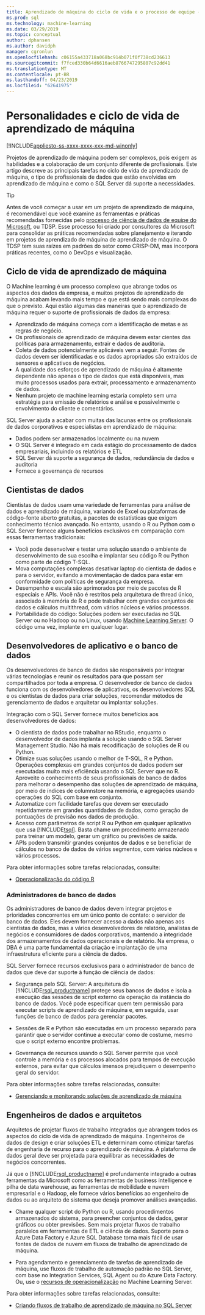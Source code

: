 ```yaml
---
title: Aprendizado de máquina do ciclo de vida e o processo de equipe - serviços de aprendizado de máquina do SQL Server
ms.prod: sql
ms.technology: machine-learning
ms.date: 03/29/2019
ms.topic: conceptual
author: dphansen
ms.author: davidph
manager: cgronlun
ms.openlocfilehash: c06155a433718a068bc914b071f0f738cd236613
ms.sourcegitcommit: f7fced330b64d6616aeb8766747295807c92dd41
ms.translationtype: MT
ms.contentlocale: pt-BR
ms.lasthandoff: 04/23/2019
ms.locfileid: "62641975"
---
```

# <a name="machine-learning-lifecycle-and-personas"></a>Personalidades e ciclo de vida de aprendizado de máquina
[!INCLUDE[appliesto-ss-xxxx-xxxx-xxx-md-winonly](../../includes/appliesto-ss-xxxx-xxxx-xxx-md-winonly.md)]

Projetos de aprendizado de máquina podem ser complexos, pois exigem as habilidades e a colaboração de um conjunto diferente de profissionais. Este artigo descreve as principais tarefas no ciclo de vida de aprendizado de máquina, o tipo de profissionais de dados que estão envolvidas em aprendizado de máquina e como o SQL Server dá suporte a necessidades.

> [!TIP]
> 
> Antes de você começar a usar em um projeto de aprendizado de máquina, é recomendável que você examine as ferramentas e práticas recomendadas fornecidas pelo [processo de ciência de dados de equipe do Microsoft](https://docs.microsoft.com/azure/machine-learning/team-data-science-process/overview), ou TDSP. Esse processo foi criado por consultores da Microsoft para consolidar as práticas recomendadas sobre planejamento e iterando em projetos de aprendizado de máquina de aprendizado de máquina. O TDSP tem suas raízes em padrões do setor como CRISP-DM, mas incorpora práticas recentes, como o DevOps e visualização.

## <a name="machine-learning-life-cycle"></a>Ciclo de vida de aprendizado de máquina

O Machine learning é um processo complexo que abrange todos os aspectos dos dados da empresa, e muitos projetos de aprendizado de máquina acabam levando mais tempo e que está sendo mais complexas do que o previsto. Aqui estão algumas das maneiras que o aprendizado de máquina requer o suporte de profissionais de dados da empresa:

+ Aprendizado de máquina começa com a identificação de metas e as regras de negócio.
+ Os profissionais de aprendizado de máquina devem estar cientes das políticas para armazenamento, extrair e dados de auditoria.
+ Coleta de dados potencialmente aplicáveis vem a seguir.  Fontes de dados devem ser identificadas e os dados apropriados são extraídos de sensores e aplicativos de negócios. 
+ A qualidade dos esforços de aprendizado de máquina é altamente dependente não apenas o tipo de dados que está disponíveis, mas muito processos usados para extrair, processamento e armazenamento de dados. 
+ Nenhum projeto de machine learning estaria completo sem uma estratégia para emissão de relatórios e análise e possivelmente o envolvimento do cliente e comentários.

SQL Server ajuda a acabar com muitas das lacunas entre os profissionais de dados corporativos e especialistas em aprendizado de máquina:

+ Dados podem ser armazenados localmente ou na nuvem
+ O SQL Server é integrado em cada estágio do processamento de dados empresariais, incluindo os relatórios e ETL
+ SQL Server dá suporte a segurança de dados, redundância de dados e auditoria
+ Fornece a governança de recursos

## <a name="data-scientists"></a>Cientistas de dados

Cientistas de dados usam uma variedade de ferramentas para análise de dados e aprendizado de máquina, variando de Excel ou plataformas de código-fonte aberto gratuitas, a pacotes de estatísticas que exigem conhecimento técnico avançado. No entanto, usando o R ou Python com o SQL Server fornece alguns benefícios exclusivos em comparação com essas ferramentas tradicionais:

+ Você pode desenvolver e testar uma solução usando o ambiente de desenvolvimento de sua escolha e implantar seu código R ou Python como parte de código T-SQL.
+ Mova computações complexas desativar laptop do cientista de dados e para o servidor, evitando a movimentação de dados para estar em conformidade com políticas de segurança da empresa.
+ Desempenho e escala são aprimorados por meio de pacotes de R especiais e APIs. Você não é restritos pela arquitetura de thread único, associado à memória de R e pode trabalhar com grandes conjuntos de dados e cálculos multithread, com vários núcleos e vários processos.
+ Portabilidade do código: Soluções podem ser executadas no SQL Server ou no Hadoop ou no Linux, usando [Machine Learning Server](https://docs.microsoft.com/machine-learning-server/what-is-machine-learning-server). O código uma vez, implante em qualquer lugar.

## <a name="application-and-database-developers"></a>Desenvolvedores de aplicativo e o banco de dados

Os desenvolvedores de banco de dados são responsáveis por integrar várias tecnologias e reunir os resultados para que possam ser compartilhados por toda a empresa. O desenvolvedor de banco de dados funciona com os desenvolvedores de aplicativos, os desenvolvedores SQL e os cientistas de dados para criar soluções, recomendar métodos de gerenciamento de dados e arquitetar ou implantar soluções.

Integração com o SQL Server fornece muitos benefícios aos desenvolvedores de dados:

+ O cientista de dados pode trabalhar no RStudio, enquanto o desenvolvedor de dados implanta a solução usando o SQL Server Management Studio. Não há mais recodificação de soluções de R ou Python.
+ Otimize suas soluções usando o melhor de T-SQL, R e Python. Operações complexas em grandes conjuntos de dados podem ser executadas muito mais eficiência usando o SQL Server que no R. Aproveite o conhecimento de seus profissionais de banco de dados para melhorar o desempenho das soluções de aprendizado de máquina, por meio de índices de columnstore na memória, e agregações usando operações do SQL com base em conjunto. 
+ Automatize com facilidade tarefas que devem ser executado repetidamente em grandes quantidades de dados, como geração de pontuações de previsão nos dados de produção. 
+ Acesso com parâmetros de script R ou Python em qualquer aplicativo que usa [!INCLUDE[tsql](../../includes/tsql-md.md)]. Basta chame um procedimento armazenado para treinar um modelo, gerar um gráfico ou previsões de saída.
+ APIs podem transmitir grandes conjuntos de dados e se beneficiar de cálculos no banco de dados de vários segmentos, com vários núcleos e vários processos.

Para obter informações sobre tarefas relacionadas, consulte:
+ [Operacionalização do código R](../../advanced-analytics/r/operationalizing-your-r-code.md)

### <a name="database-administrators"></a>Administradores de banco de dados

Os administradores de banco de dados devem integrar projetos e prioridades concorrentes em um único ponto de contato: o servidor de banco de dados. Eles devem fornecer acesso a dados não apenas aos cientistas de dados, mas a vários desenvolvedores de relatório, analistas de negócios e consumidores de dados corporativos, mantendo a integridade dos armazenamentos de dados operacionais e de relatório. Na empresa, o DBA é uma parte fundamental da criação e implantação de uma infraestrutura eficiente para a ciência de dados. 

SQL Server fornece recursos exclusivos para o administrador de banco de dados que deve dar suporte à função de ciência de dados:

+ Segurança pelo SQL Server: A arquitetura do [!INCLUDE[rsql_productname](../../includes/rsql-productname-md.md)] protege seus bancos de dados e isola a execução das sessões de script externo da operação da instância do banco de dados. Você pode especificar quem tem permissão para executar scripts de aprendizado de máquina e, em seguida, usar funções de banco de dados para gerenciar pacotes.

+ Sessões de R e Python são executadas em um processo separado para garantir que o servidor continue a executar como de costume, mesmo que o script externo encontre problemas.

+ Governança de recursos usando o SQL Server permite que você controle a memória e os processos alocados para tempos de execução externos, para evitar que cálculos imensos prejudiquem o desempenho geral do servidor.

Para obter informações sobre tarefas relacionadas, consulte:
+ [Gerenciando e monitorando soluções de aprendizado de máquina](../../advanced-analytics/r/managing-and-monitoring-r-solutions.md)

## <a name="architects-and-data-engineers"></a>Engenheiros de dados e arquitetos

Arquitetos de projetar fluxos de trabalho integrados que abrangem todos os aspectos do ciclo de vida de aprendizado de máquina. Engenheiros de dados de design e criar soluções ETL e determinam como otimizar tarefas de engenharia de recurso para o aprendizado de máquina. A plataforma de dados geral deve ser projetada para equilibrar as necessidades de negócios concorrentes.

Já que o [!INCLUDE[rsql_productname](../../includes/rsql-productname-md.md)] é profundamente integrado a outras ferramentas da Microsoft como as ferramentas de business intelligence e pilha de data warehouse, as ferramentas de mobilidade e nuvem empresarial e o Hadoop, ele fornece vários benefícios ao engenheiro de dados ou ao arquiteto de sistema que deseja promover análises avançadas.

+ Chame qualquer script do Python ou R, usando procedimentos armazenados do sistema, para preencher conjuntos de dados, gerar gráficos ou obter previsões. Sem mais projetar fluxos de trabalho paralelos em ferramentas de ETL e ciência de dados. Suporte para o Azure Data Factory e Azure SQL Database torna mais fácil de usar fontes de dados de nuvem em fluxos de trabalho de aprendizado de máquina.

+ Para agendamento e gerenciamento de tarefas de aprendizado de máquina, use fluxos de trabalho de automação padrão no SQL Server, com base no Integration Services, SQL Agent ou do Azure Data Factory. Ou, use o [recursos de operacionalização](https://docs.microsoft.com/machine-learning-server/operationalize/how-to-deploy-web-service-publish-manage-in-r) no Machine Learning Server.

Para obter informações sobre tarefas relacionadas, consulte:

+ [Criando fluxos de trabalho de aprendizado de máquina no SQL Server](../../advanced-analytics/r/creating-workflows-that-use-r-in-sql-server.md)

